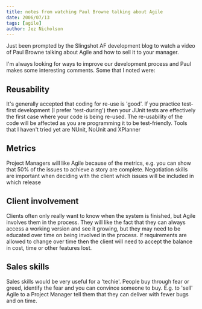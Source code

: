 ```yaml
---
title: notes from watching Paul Browne talking about Agile
date: 2006/07/13
tags: [agile]
author: Jez Nicholson
---
```

Just been prompted by the Slingshot AF development blog to watch a video of Paul Browne talking about Agile and how to sell it to your manager.

I'm always looking for ways to improve our development process and Paul makes some interesting comments. Some that I noted were:

## Reusability
It's generally accepted that coding for re-use is 'good'. If you practice test-first development (I prefer 'test-during') then your JUnit tests are effectively the first case where your code is being re-used. The re-usability of the code will be affected as you are programming it to be test-friendly.
Tools that I haven't tried yet are NUnit, NoUnit and XPlanner

## Metrics
Project Managers will like Agile because of the metrics, e.g. you can show that 50% of the issues to achieve a story are complete.
Negotiation skills are important when deciding with the client which issues will be included in which release

## Client involvement
Clients often only really want to know when the system is finished, but Agile involves them in the process. They will like the fact that they can always access a working version and see it growing, but they may need to be educated over time on being involved in the process. If requirements are allowed to change over time then the client will need to accept the balance in cost, time or other features lost.

## Sales skills
Sales skills would be very useful for a 'techie'. People buy through fear or greed, identify the fear and you can convince someone to buy. E.g. to 'sell' Agile to a Project Manager tell them that they can deliver with fewer bugs and on time.